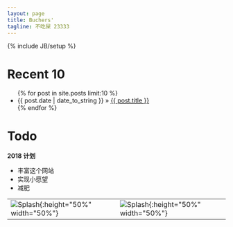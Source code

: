 ```yaml
---
layout: page
title: Buchers'
tagline: 不吃屎 23333
---
```

{% include JB/setup %}


Recent 10
===
<ul class="posts">
  {% for post in site.posts limit:10 %}
    <li><span>{{ post.date | date_to_string }}</span> &raquo; <a href="{{ BASE_PATH }}{{ post.url }}">{{ post.title }}</a></li>
  {% endfor %}
</ul>


Todo
===
**2018 计划**
- 丰富这个网站
- 实现小愿望
- 减肥


|||
|---|---|
|![Splash](/resources/images/system/splash.jpg){:height="50%" width="50%"}|![Splash](/resources/images/system/splash.jpg){:height="50%" width="50%"}|
